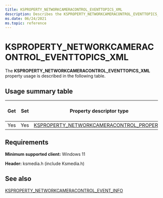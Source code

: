 ```yaml
---
title: KSPROPERTY_NETWORKCAMERACONTROL_EVENTTOPICS_XML
description: Describes the KSPROPERTY_NETWORKCAMERACONTROL_EVENTTOPICS_XML property usage.
ms.date: 06/24/2021
ms.topic: reference
---
```


# KSPROPERTY_NETWORKCAMERACONTROL_EVENTTOPICS_XML

The **KSPROPERTY_NETWORKCAMERACONTROL_EVENTTOPICS_XML** property usage is described in the following table.

## Usage summary table

| Get | Set | Property descriptor type | Property value type |
|--|--|--|--|
| Yes | Yes | [KSPROPERTY_NETWORKCAMERACONTROL_PROPERTY](/windows-hardware/drivers/ddi/ksmedia/ne-ksmedia-ksproperty_networkcameracontrol_property) | LONG |

## Requirements

**Minimum supported client:** Windows 11

**Header:** ksmedia.h (include Ksmedia.h)

## See also

[KSPROPERTY_NETWORKCAMERACONTROL_EVENT_INFO](/windows-hardware/drivers/ddi/ksmedia/ns-ksmedia-ksproperty_networkcameracontrol_event_info)
